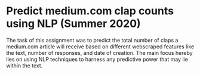 # Predict medium.com clap counts using NLP (Summer 2020)
The task of this assignment was to predict the total number of claps a medium.com article will receive based on different webscraped features like the text, number of responses, and date of creation. The main focus hereby lies on using NLP techniques to harness any predictive power that may lie within the text.
